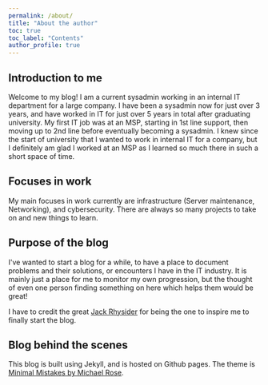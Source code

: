 ```yaml
---
permalink: /about/
title: "About the author"
toc: true
toc_label: "Contents"
author_profile: true
---
```


## Introduction to me

Welcome to my blog! I am a current sysadmin working in an internal IT department for a large company. I have been a sysadmin now for just over 3 years, and have worked in IT for just over 5 years in total after graduating university. My first IT job was at an MSP, starting in 1st line support, then moving up to 2nd line before eventually becoming a sysadmin. I knew since the start of university that I wanted to work in internal IT for a company, but I definitely am glad I worked at an MSP as I learned so much there in such a short space of time.

## Focuses in work

My main focuses in work currently are infrastructure (Server maintenance, Networking), and cybersecurity. There are always so many projects to take on and new things to learn.

## Purpose of the blog

I've wanted to start a blog for a while, to have a place to document problems and their solutions, or encounters I have in the IT industry. It is mainly just a place for me to monitor my own progression, but the thought of even one person finding something on here which helps them would be great!

I have to credit the great [Jack Rhysider](https://www.twitter.com/JackRhysider) for being the one to inspire me to finally start the blog.

## Blog behind the scenes

This blog is built using Jekyll, and is hosted on Github pages. The theme is [Minimal Mistakes by Michael Rose](https://mmistakes.github.io/minimal-mistakes/).
